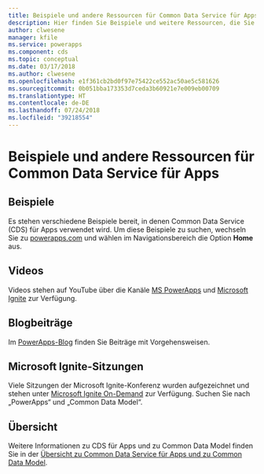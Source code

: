 ```yaml
---
title: Beispiele und andere Ressourcen für Common Data Service für Apps | Microsoft-Dokumentation
description: Hier finden Sie Beispiele und weitere Ressourcen, die Sie zum Erstellen von Apps in PowerApps verwenden können.
author: clwesene
manager: kfile
ms.service: powerapps
ms.component: cds
ms.topic: conceptual
ms.date: 03/17/2018
ms.author: clwesene
ms.openlocfilehash: e1f361cb2bd0f97e75422ce552ac50ae5c581626
ms.sourcegitcommit: 0b051bba173353d7ceda3b60921e7e009eb00709
ms.translationtype: HT
ms.contentlocale: de-DE
ms.lasthandoff: 07/24/2018
ms.locfileid: "39218554"
---
```

# <a name="samples-and-other-resources-for-common-data-service-for-apps"></a>Beispiele und andere Ressourcen für Common Data Service für Apps
## <a name="samples"></a>Beispiele
Es stehen verschiedene Beispiele bereit, in denen Common Data Service (CDS) für Apps verwendet wird. Um diese Beispiele zu suchen, wechseln Sie zu [powerapps.com](https://web.powerapps.com?utm_source=padocs&utm_medium=linkinadoc&utm_campaign=referralsfromdoc) und wählen im Navigationsbereich die Option **Home** aus.

## <a name="videos"></a>Videos
Videos stehen auf YouTube über die Kanäle [MS PowerApps](https://www.youtube.com/channel/UCGfWR2ekfRFckLjev6eQYLg) und [Microsoft Ignite](https://www.youtube.com/channel/UCrhJmfAGQ5K81XQ8_od1iTg) zur Verfügung.

## <a name="blog-posts"></a>Blogbeiträge
Im [PowerApps-Blog](https://powerapps.microsoft.com/blog/) finden Sie Beiträge mit Vorgehensweisen.

## <a name="microsoft-ignite-sessions"></a>Microsoft Ignite-Sitzungen
Viele Sitzungen der Microsoft Ignite-Konferenz wurden aufgezeichnet und stehen unter [Microsoft Ignite On-Demand](https://myignite.microsoft.com/videos) zur Verfügung. Suchen Sie nach „PowerApps“ und „Common Data Model“.

## <a name="overview"></a>Übersicht
Weitere Informationen zu CDS für Apps und zu Common Data Model finden Sie in der [Übersicht zu Common Data Service für Apps und zu Common Data Model](https://docs.microsoft.com/common-data-service/entity-reference/security-model).

